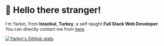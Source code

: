 # 👋 Hello there stranger!
I'm Yarkın, from **Istanbul, Turkey**, a self-taught **Full Stack Web Developer**. You can directly contact me from [here](https://developeryarkin.com/contact).

[![Yarkın's GitHub stats](https://github-readme-stats.vercel.app/api?theme=synthwave&username=yarkingulacti)](https://github.com/anuraghazra/github-readme-stats)
